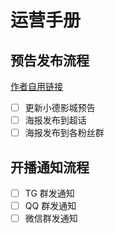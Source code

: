 # 运营手册

## 预告发布流程

[作者自用链接](yun-ying-shou-ce.md)

* [ ] 更新小德影城预告
* [ ] 海报发布到超话
* [ ] 海报发布到各粉丝群

## 开播通知流程

* [ ] TG 群发通知
* [ ] QQ 群发通知
* [ ] 微信群发通知
